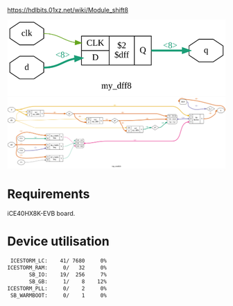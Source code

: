 https://hdlbits.01xz.net/wiki/Module_shift8

![](my_dff8.svg)
![](diagram.svg)

# Requirements

iCE40HX8K-EVB board.

# Device utilisation

```
 ICESTORM_LC:    41/ 7680     0%
ICESTORM_RAM:     0/   32     0%
       SB_IO:    19/  256     7%
       SB_GB:     1/    8    12%
ICESTORM_PLL:     0/    2     0%
 SB_WARMBOOT:     0/    1     0%
```